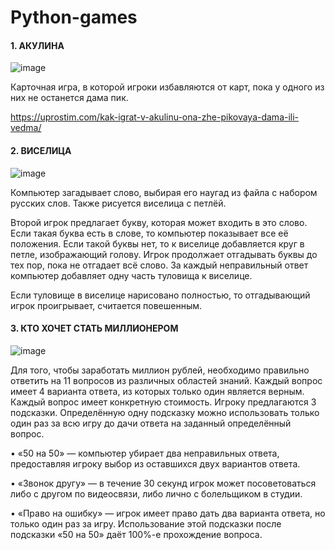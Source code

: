 # Python-games

#### 1. АКУЛИНА

![image](https://user-images.githubusercontent.com/108614519/177047992-22a439bf-a24c-4b49-8f40-ca2ff36ed872.png)

Карточная игра, в которой игроки избавляются от карт, пока у одного из них не останется дама пик.

https://uprostim.com/kak-igrat-v-akulinu-ona-zhe-pikovaya-dama-ili-vedma/

#### 2. ВИСЕЛИЦА

![image](https://user-images.githubusercontent.com/108614519/177044963-89df95cd-04f4-49cf-b10c-b55626fd1a4f.png)

Компьютер загадывает слово, выбирая его наугад из файла с набором русских слов. Также рисуется виселица с петлёй.

Второй игрок предлагает букву, которая может входить в это слово. Если такая буква есть в слове, то компьютер показывает все её положения. Если такой буквы нет, то к виселице добавляется круг в петле, изображающий голову. Игрок продолжает отгадывать буквы до тех пор, пока не отгадает всё слово. За каждый неправильный ответ компьютер добавляет одну часть туловища к виселице.

Если туловище в виселице нарисовано полностью, то отгадывающий игрок проигрывает, считается повешенным. 


#### 3. КТО ХОЧЕТ СТАТЬ МИЛЛИОНЕРОМ

![image](https://user-images.githubusercontent.com/108614519/177043626-9217461a-36e9-412a-b2a6-137933c74c7e.png)

Для того, чтобы заработать миллион рублей, необходимо правильно ответить на 11 вопросов из различных областей знаний. Каждый вопрос имеет 4 варианта ответа, из которых только один является верным. Каждый вопрос имеет конкретную стоимость. 
Игроку предлагаются 3 подсказки. Определённую одну подсказку можно использовать только один раз за всю игру до дачи ответа на заданный определённый вопрос.

• «50 на 50» — компьютер убирает два неправильных ответа, предоставляя игроку выбор из оставшихся двух вариантов ответа.

• «Звонок другу» — в течение 30 секунд игрок может посоветоваться либо с другом по видеосвязи, либо лично с болельщиком в студии.

• «Право на ошибку» — игрок имеет право дать два варианта ответа, но только один раз за игру. Использование этой подсказки после подсказки «50 на 50» даёт 100%-е прохождение вопроса. 
